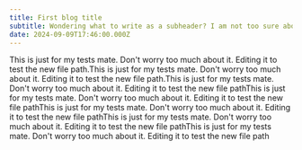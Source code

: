 ```yaml
---
title: First blog title
subtitle: Wondering what to write as a subheader? I am not too sure about it but something has to be here
date: 2024-09-09T17:46:00.000Z
---
```

This is just for my tests mate. Don't worry too much about it. Editing it to test the new file path.This is just for my tests mate. Don't worry too much about it. Editing it to test the new file path.This is just for my tests mate. Don't worry too much about it. Editing it to test the new file pathThis is just for my tests mate. Don't worry too much about it. Editing it to test the new file pathThis is just for my tests mate. Don't worry too much about it. Editing it to test the new file pathThis is just for my tests mate. Don't worry too much about it. Editing it to test the new file pathThis is just for my tests mate. Don't worry too much about it. Editing it to test the new file path
